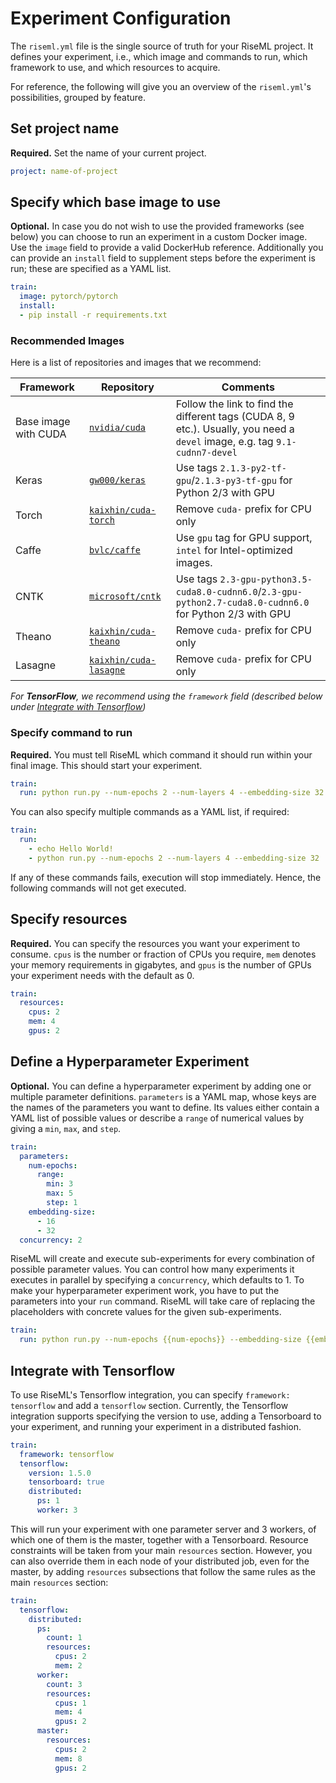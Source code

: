 # Experiment Configuration

The `riseml.yml` file is the single source of truth for your RiseML project.
It defines your experiment, i.e., which image and commands to run, which framework to use,
and which resources to acquire.

For reference, the following will give you an overview of the
`riseml.yml`'s possibilities, grouped by feature.

## Set project name
**Required.** Set the name of your current project.
```yaml
project: name-of-project
```

## Specify which base image to use
**Optional.** In case you do not wish to use the provided frameworks (see below) you can choose to run an experiment in a custom Docker image. Use the `image` field to provide a valid DockerHub reference. Additionally you can provide an `install` field to supplement steps before the experiment is run; these are specified as a YAML list.

```yaml
train:
  image: pytorch/pytorch
  install:
  - pip install -r requirements.txt
```

### Recommended Images

Here is a list of repositories and images that we recommend:

| Framework      | Repository                            | Comments                                       |
| ------------   | ------------------------------------- | ---------------------------------------------  |
| Base image with CUDA | [```nvidia/cuda```](https://hub.docker.com/r/nvidia/cuda/) | Follow the link to find the different tags (CUDA 8, 9 etc.). Usually, you need a `devel` image, e.g. tag `9.1-cudnn7-devel` |
| Keras          | [```gw000/keras```](https://hub.docker.com/r/gw000/keras/) |  Use tags `2.1.3-py2-tf-gpu`/`2.1.3-py3-tf-gpu` for Python 2/3 with GPU |
| Torch          | [```kaixhin/cuda-torch```](https://hub.docker.com/r/kaixhin/cuda-torch/)   | Remove `cuda-` prefix for CPU only |
| Caffe          | [```bvlc/caffe```](https://hub.docker.com/r/bvlc/caffe/)   | Use `gpu` tag for GPU support, `intel` for Intel-optimized images. |
| CNTK           | [```microsoft/cntk```](https://hub.docker.com/r/microsoft/cntk/) |  Use tags `2.3-gpu-python3.5-cuda8.0-cudnn6.0`/`2.3-gpu-python2.7-cuda8.0-cudnn6.0` for Python 2/3 with GPU |
| Theano         | [```kaixhin/cuda-theano```](https://hub.docker.com/r/kaixhin/cuda-theano/)   | Remove `cuda-` prefix for CPU only |
| Lasagne        | [```kaixhin/cuda-lasagne```](https://hub.docker.com/r/kaixhin/cuda-lasagne/) | Remove `cuda-` prefix for CPU only |


*For **TensorFlow**, we recommend using the `framework` field (described below under [Integrate with Tensorflow](#integrate-with-tensorflow))*

### Specify command to run
**Required.** You must tell RiseML which command it should run within your final image.
This should start your experiment.

```yaml
train:
  run: python run.py --num-epochs 2 --num-layers 4 --embedding-size 32
```

You can also specify multiple commands as a YAML list, if required:

```yaml
train:
  run:
    - echo Hello World!
    - python run.py --num-epochs 2 --num-layers 4 --embedding-size 32
```

If any of these commands fails, execution will stop immediately. Hence, the following
commands will not get executed.

## Specify resources
**Required.** You can specify the resources you want your experiment to consume.
`cpus` is the number or fraction of CPUs you require,
`mem` denotes your memory requirements in gigabytes, and
`gpus` is the number of GPUs your experiment needs with the default as 0.

```yaml
train:
  resources:
    cpus: 2
    mem: 4
    gpus: 2
```

## Define a Hyperparameter Experiment
**Optional.** You can define a hyperparameter experiment by adding one or multiple
parameter definitions. `parameters` is a YAML map, whose keys are the names of the
parameters you want to define. Its values either contain a YAML list of possible values
or describe a `range` of numerical values by giving a `min`, `max`, and `step`.

```yaml
train:
  parameters:
    num-epochs:
      range:
        min: 3
        max: 5
        step: 1
    embedding-size:
      - 16
      - 32
  concurrency: 2
```

RiseML will create and execute sub-experiments for every combination of possible parameter values.
You can control how many experiments it executes in parallel by specifying a `concurrency`, which defaults to 1.
To make your hyperparameter experiment work, you have to put the parameters into
your `run` command. RiseML will take care of replacing the placeholders with concrete
values for the given sub-experiments.

```yaml
train:
  run: python run.py --num-epochs {{num-epochs}} --embedding-size {{embedding-size}}
```

## Integrate with Tensorflow
To use RiseML's Tensorflow integration, you can specify `framework: tensorflow`
and add a `tensorflow` section.
Currently, the Tensorflow integration supports specifying the version to use, adding a Tensorboard to your
experiment, and running your experiment in a distributed fashion.

```yaml
train:
  framework: tensorflow
  tensorflow:
    version: 1.5.0
    tensorboard: true
    distributed:
      ps: 1
      worker: 3
```

This will run your experiment with one parameter server and 3 workers, of which one of them is the master, together with a Tensorboard.
Resource constraints will be taken from your main `resources` section.
However, you can also override them in each node of your distributed job, even for the master,
by adding `resources` subsections that follow the same rules as the main `resources` section:

```yaml
train:
  tensorflow:
    distributed:
      ps:
        count: 1
        resources:
          cpus: 2
          mem: 2
      worker:
        count: 3
        resources:
          cpus: 1
          mem: 4
          gpus: 2
      master:
        resources:
          cpus: 2
          mem: 8
          gpus: 2
```
